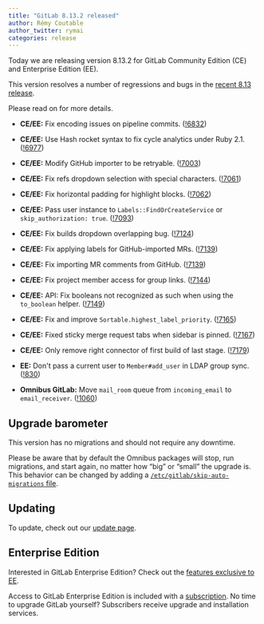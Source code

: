 ```yaml
---
title: "GitLab 8.13.2 released"
author: Rémy Coutable
author_twitter: rymai
categories: release
---
```


Today we are releasing version 8.13.2 for GitLab Community Edition (CE) and
Enterprise Edition (EE).

This version resolves a number of regressions and bugs in the [recent 8.13
release](/2016/10/22/gitlab-8-13-released).

Please read on for more details.

<!-- more -->

- **CE/EE:** Fix encoding issues on pipeline commits. ([!6832])
- **CE/EE:** Use Hash rocket syntax to fix cycle analytics under Ruby 2.1. ([!6977])
- **CE/EE:** Modify GitHub importer to be retryable. ([!7003])
- **CE/EE:** Fix refs dropdown selection with special characters. ([!7061])
- **CE/EE:** Fix horizontal padding for highlight blocks. ([!7062])
- **CE/EE:** Pass user instance to `Labels::FindOrCreateService` or `skip_authorization: true`. ([!7093])
- **CE/EE:** Fix builds dropdown overlapping bug. ([!7124])
- **CE/EE:** Fix applying labels for GitHub-imported MRs. ([!7139])
- **CE/EE:** Fix importing MR comments from GitHub. ([!7139])
- **CE/EE:** Fix project member access for group links. ([!7144])
- **CE/EE:** API: Fix booleans not recognized as such when using the `to_boolean` helper. ([!7149])
- **CE/EE:** Fix and improve `Sortable.highest_label_priority`. ([!7165])
- **CE/EE:** Fixed sticky merge request tabs when sidebar is pinned. ([!7167])
- **CE/EE:** Only remove right connector of first build of last stage. ([!7179])

- **EE:** Don't pass a current user to `Member#add_user` in LDAP group sync. ([!830])

- **Omnibus GitLab:** Move `mail_room` queue from `incoming_email` to `email_receiver`. ([!1060])

[!6832]: https://gitlab.com/gitlab-org/gitlab-ce/merge_requests/6832
[!6977]: https://gitlab.com/gitlab-org/gitlab-ce/merge_requests/6977
[!7003]: https://gitlab.com/gitlab-org/gitlab-ce/merge_requests/7003
[!7061]: https://gitlab.com/gitlab-org/gitlab-ce/merge_requests/7061
[!7062]: https://gitlab.com/gitlab-org/gitlab-ce/merge_requests/7062
[!7093]: https://gitlab.com/gitlab-org/gitlab-ce/merge_requests/7093
[!7124]: https://gitlab.com/gitlab-org/gitlab-ce/merge_requests/7124
[!7139]: https://gitlab.com/gitlab-org/gitlab-ce/merge_requests/7139
[!7139]: https://gitlab.com/gitlab-org/gitlab-ce/merge_requests/7139
[!7144]: https://gitlab.com/gitlab-org/gitlab-ce/merge_requests/7144
[!7149]: https://gitlab.com/gitlab-org/gitlab-ce/merge_requests/7149
[!7165]: https://gitlab.com/gitlab-org/gitlab-ce/merge_requests/7165
[!7167]: https://gitlab.com/gitlab-org/gitlab-ce/merge_requests/7167
[!7179]: https://gitlab.com/gitlab-org/gitlab-ce/merge_requests/7179

[!830]: https://gitlab.com/gitlab-org/gitlab-ee/merge_requests/830

[!1060]: https://gitlab.com/gitlab-org/omnibus-gitlab/merge_requests/1060

## Upgrade barometer

This version has no migrations and should not require any downtime.

Please be aware that by default the Omnibus packages will stop, run migrations,
and start again, no matter how “big” or “small” the upgrade is. This behavior
can be changed by adding a [`/etc/gitlab/skip-auto-migrations`
file](http://doc.gitlab.com/omnibus/update/README.html).

## Updating

To update, check out our [update page](https://about.gitlab.com/update/).

## Enterprise Edition

Interested in GitLab Enterprise Edition? Check out the [features exclusive to
EE](https://about.gitlab.com/features/#enterprise).

Access to GitLab Enterprise Edition is included with a [subscription](/products/).
No time to upgrade GitLab yourself? Subscribers receive upgrade and installation
services.
